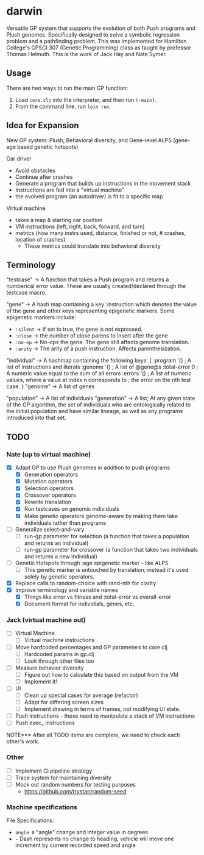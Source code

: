 # darwin

Versatile GP system that supports the evolution of both Push programs and Plush genomes. Specifically
designed to solve a symbolic regression problem and a pathfinding problem. This was implemented for
Hamilton College's CPSCI 307 (Genetic Programming) class as taught by professor Thomas Helmuth.
This is the work of Jack Hay and Nate Symer.

## Usage

There are two ways to run the main GP function:

1. Load `core.clj` into the interpreter, and then run `(-main)`.
2. From the command line, run `lein run`.

## Idea for Expansion

New GP system: Plush, Behavioral diversity, and Gene-level ALPS (gene-age based genetic hotspots)

Car driver
  - Avoid obstacles
  - Continue after crashes
  - Generate a program that builds up instructions in the movement stack
  - Instructions are fed into a "virtual machine"
  - the evolved program (an autodriver) is fit to a specific map

Virtual machine
 - takes a map & starting car position
 - VM instructions (left, right, back, forward, and turn)
 - metrics (how many instrs used, distance, finished or not, # crashes, location of crashes)
   - These metrics could translate into behavioral diversity

## Terminology

"testcase" -> A function that takes a Push program and returns a numberical error value.
              These are usually created/declared through the testcase macro.

"gene" -> A hash map containing a key :instruction which denotes the value of the gene
          and other keys representing epigenetic markers. Some epigenetic markers include:
  - `:silent` -> if set to true, the gene is not expressed.
  - `:close` -> the number of close parens to insert after the gene
  - `:no-op` -> No-ops the gene. The gene still affects genome translation.
  - `:arity` -> The arity of a push instruction. Affects parenthesization.

"individual" -> A hashmap containing the following keys:
  {
    :program '()   ; A list of instructions and literals
    :genome '()    ; A list of @gene@s
    :total-error 0 ; A numeric value equal to the sum of all errors
    :errors '()    ; A list of numeric values, where a value at index n corresponds to
                   ; the error on the nth test case.
  }
"genome" -> A list of genes

"population" -> A list of individuals
"generation" -> A list; At any given state of the GP algorithm, the set of individuals
                who are ontologically related to the initial population and
                have similar lineage, as well as any programs introduced into that set.

## TODO

### Nate (up to virtual machine)

- [x] Adapt GP to use Plush genomes in addition to push programs
   - [x] Generation operators
   - [x] Mutation operators
   - [x] Selection operators
   - [x] Crossover operators
   - [x] Rewrite translation
   - [x] Run testcases on genomic individuals
   - [x] Make genetic operators genome-aware by making them take individuals rather than programs
- [ ] Generalize select-and-vary
  - [ ] run-gp parameter for selection
        (a function that takes a population and returns an individual)
  - [ ] run-gp parameter for crossover
        (a function that takes two individuals and returns a new individual) 
- [ ] Genetic Hotspots through :age epigenetic marker - like ALPS
    - [ ] This genetic marker is untouched by translation; instead it's
          used solely by genetic operators.
- [x] Replace calls to random-choice with rand-nth for clarity
- [x] Improve terminology and variable names
  - [x] Things like error vs fitness and :total-error vs overall-error
  - [x] Document format for individials, genes, etc.

### Jack (virtual machine out)

- [ ] Virtual Machine
  - [ ] Virtual machine instructions
- [ ] Move hardcoded percentages and GP parameters to core.clj
  - [ ] Hardcoded params in gp.clj
  - [ ] Look through other files too
- [ ] Measure behavior diversity
  - [ ] Figure out how to calculate this based on output from the VM
  - [ ] Implement it!
- [ ] UI
  - [ ] Clean up special cases for average (refactor)
  - [ ] Adapt for differing screen sizes
  - [ ] Implement drawing in terms of frames, not modifying UI state.
- [ ] Push instructions - these need to manipulate a stack of VM instructions
- [ ] Push exec_ instructions

NOTE*** After all TODO items are complete, we need to check each other's work.

### Other

- [ ] Implement CI pipeline strategy
- [ ] Trace system for maintaining diversity
- [ ] Mock out random numbers for testing purposes
   - https://github.com/trystan/random-seed

### Machine specifications

File Specifications:
- ```angle 0```  "angle" change and integer value in degrees
- ```-``` Dash represents no change to heading, vehicle will move one increment by current recorded speed and angle
